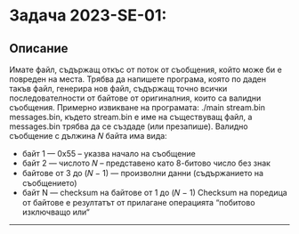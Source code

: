 # Задача 2023-SE-01: 

## Описание
Имате файл, съдържащ откъс от поток от съобщения, който може би е повреден на места.
Трябва да напишете програма, която по даден такъв файл, генерира нов файл, съдържащ точно всички
последователности от байтове от оригиналния, които са валидни съобщения.
Примерно извикване на програмата: ./main stream.bin messages.bin, където stream.bin е име на
съществуващ файл, а messages.bin трябва да се създаде (или презапише).
Валидно съобщение с дължина 𝑁 байта има вида:
- байт 1 — 0x55 – указва начало на съобщение
- байт 2 — числото 𝑁 – представено като 8-битово число без знак
- байтове от 3 до (𝑁 − 1) — произволни данни (съдържанието на съобщението)
- байт N — checksum на байтове от 1 до (𝑁 − 1)
Checksum на поредица от байтове е резултатът от прилагане операцията “побитово изключващо или“
---
